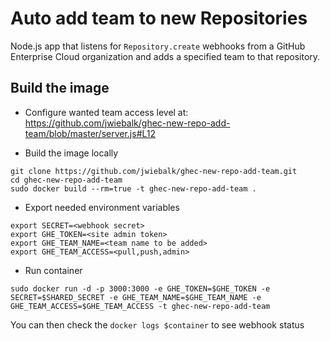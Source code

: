 # Auto add team to new Repositories

Node.js app that listens for `Repository.create` webhooks from a GitHub Enterprise Cloud organization and adds a specified team to that repository.

## Build the image

* Configure wanted team access level at: https://github.com/jwiebalk/ghec-new-repo-add-team/blob/master/server.js#L12

* Build the image locally

```
git clone https://github.com/jwiebalk/ghec-new-repo-add-team.git
cd ghec-new-repo-add-team
sudo docker build --rm=true -t ghec-new-repo-add-team .
```

* Export needed environment variables

```
export SECRET=<webhook secret>
export GHE_TOKEN=<site admin token>
export GHE_TEAM_NAME=<team name to be added>
export GHE_TEAM_ACCESS=<pull,push,admin>
```

* Run container

```
sudo docker run -d -p 3000:3000 -e GHE_TOKEN=$GHE_TOKEN -e SECRET=$SHARED_SECRET -e GHE_TEAM_NAME=$GHE_TEAM_NAME -e GHE_TEAM_ACCESS=$GHE_TEAM_ACCESS -t ghec-new-repo-add-team
```

You can then check the `docker logs $container` to see webhook status
